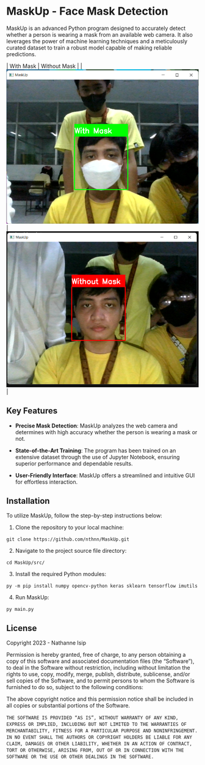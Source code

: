 # MaskUp - Face Mask Detection

MaskUp is an advanced Python program designed to accurately detect whether a person is wearing a mask from an available web camera. It also leverages the power of machine learning techniques and a meticulously curated dataset to train a robust model capable of making reliable predictions.

| With Mask                    | Without Mask                |
| ![With Mask](assets/with-mask-screenshot.png) | ![Without Mask](assets/without-mask-screenshot.png) |

## Key Features

- **Precise Mask Detection**: MaskUp analyzes the web camera and determines with high accuracy whether the person is wearing a mask or not.

- **State-of-the-Art Training**: The program has been trained on an extensive dataset through the use of Jupyter Notebook, ensuring superior performance and dependable results.

- **User-Friendly Interface**: MaskUp offers a streamlined and intuitive GUI for effortless interaction.

## Installation

To utilize MaskUp, follow the step-by-step instructions below:

1. Clone the repository to your local machine:

```shell
git clone https://github.com/nthnn/MaskUp.git
```

2. Navigate to the project source file directory:

```shell
cd MaskUp/src/
```

3. Install the required Python modules:

```shell
py -m pip install numpy opencv-python keras sklearn tensorflow imutils
```

4. Run MaskUp:

```shell
py main.py
```

## License

Copyright 2023 - Nathanne Isip

Permission is hereby granted, free of charge, to any person obtaining a copy of this software and associated documentation files (the “Software”), to deal in the Software without restriction, including without limitation the rights to use, copy, modify, merge, publish, distribute, sublicense, and/or sell copies of the Software, and to permit persons to whom the Software is furnished to do so, subject to the following conditions:

The above copyright notice and this permission notice shall be included in all copies or substantial portions of the Software.

```THE SOFTWARE IS PROVIDED “AS IS”, WITHOUT WARRANTY OF ANY KIND, EXPRESS OR IMPLIED, INCLUDING BUT NOT LIMITED TO THE WARRANTIES OF MERCHANTABILITY, FITNESS FOR A PARTICULAR PURPOSE AND NONINFRINGEMENT. IN NO EVENT SHALL THE AUTHORS OR COPYRIGHT HOLDERS BE LIABLE FOR ANY CLAIM, DAMAGES OR OTHER LIABILITY, WHETHER IN AN ACTION OF CONTRACT, TORT OR OTHERWISE, ARISING FROM, OUT OF OR IN CONNECTION WITH THE SOFTWARE OR THE USE OR OTHER DEALINGS IN THE SOFTWARE.```